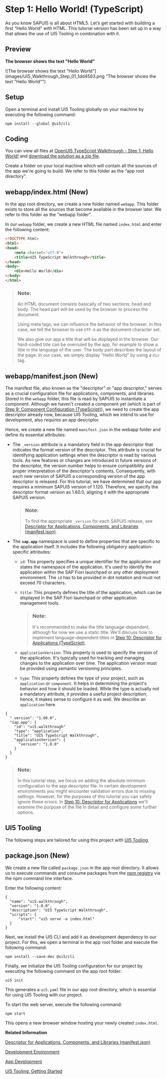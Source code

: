 <!-- loioc20489e2a59d46e99c83f0510392cb6c -->

# Step 1: Hello World! \(TypeScript\)

As you know SAPUI5 is all about HTML5. Let’s get started with building a first “Hello World” with HTML. This tutorial version has been set up in a way that allows the use of UI5 Tooling in combination with it.



## Preview

  
  
**The browser shows the text "Hello World"**

![The browser shows the text "Hello World"](images/UI5_Walkthrough_Step_01_1dd4563.png "The browser shows the text "Hello World"")



<a name="loioc20489e2a59d46e99c83f0510392cb6c__section_lv5_lvy_zbc"/>

## Setup

Open a terminal and install UI5 Tooling globally on your machine by executing the following command:

`npm install --global @ui5/cli`



<a name="loioc20489e2a59d46e99c83f0510392cb6c__section_js2_mhx_kzb"/>

## Coding

You can view all files at [OpenUI5 TypeScript Walkthrough - Step 1: Hello World!](https://github.com/sap-samples/ui5-typescript-walkthrough/tree/main/steps/01) and [download the solution as a zip file](https://sap-samples.github.io/ui5-typescript-walkthrough/ui5-typescript-walkthrough-step-01.zip).

Create a folder on your local machine which will contain all the sources of the app we're going to build. We refer to this folder as the “app root directory”.



<a name="loioc20489e2a59d46e99c83f0510392cb6c__section_ks2_mhx_kzb"/>

## webapp/index.html \(New\)

In the app root directory, we create a new folder named `webapp`. This folder exists to store all the sources that become available in the browser later. We refer to this folder as the "webapp folder".

In our `webapp` folder, we create a new HTML file named `index.html` and enter the following content:

```html
<!DOCTYPE html>
<html>
<head>
	<meta charset="utf-8">
	<title>UI5 TypeScript Walkthrough</title>
</head>
<body>
	<div>Hello World</div>
</body>
</html>
```

> ### Note:  
> An HTML document consists basically of two sections: head and body. The head part will be used by the browser to process the document.
> 
> Using meta tags, we can influence the behavior of the browser. In this case, we tell the browser to use `UTF-8` as the document character set.
> 
> We also give our app a title that will be displayed in the browser. Our hard-coded title can be overruled by the app, for example to show a title in the language of the user. The body part describes the layout of the page. In our case, we simply display “Hello World” by using a `div` tag.



<a name="loioc20489e2a59d46e99c83f0510392cb6c__section_czs_c3x_kzb"/>

## webapp/manifest.json \(New\)

The manifest file, also known as the "descriptor" or "app descriptor," serves as a crucial configuration file for applications, components, and libraries. Stored in the `webapp` folder, this file is read by SAPUI5 to instantiate a component. Although we haven't created a component yet \(which is part of [Step 9: Component Configuration \(TypeScript\)](step-9-component-configuration-typescript-f9d0e2f.md)\), we need to create the app descriptor already now, because UI5 Tooling, which we intend to use for development, also requires an app descriptor.

Hence, we create a new file named `manifest.json` in the webapp folder and define its essential attributes:

-   The `_version` attribute is a mandatory field in the app descriptor that indicates the format version of the descriptor. This attribute is crucial for identifying application settings when the descriptor is read by various tools. As new features or changes are introduced in future versions of the descriptor, the version number helps to ensure compatibility and proper interpretation of the descriptor's contents. Consequently, with each new version of SAPUI5 a corresponding version of the app descriptor is released. For this tutorial, we have determined that our app requires a minimum SAPUI5 version of 1.120. Therefore, we specify the descriptor format version as 1.60.0, aligning it with the appropriate SAPUI5 version.

    > ### Note:  
    > To find the appropriate `_version` for each SAPUI5 release, see [Descriptor for Applications, Components, and Libraries \(manifest.json\)](../04_Essentials/descriptor-for-applications-components-and-libraries-manifest-json-be0cf40.md).

-   The **`sap.app`** namespace is used to define properties that are specific to the application itself. It includes the following obligatory application-specific attributes:

    -   `id`: This property specifies a unique identifier for the application and states the namespace of the application. It's used to identify the application within the SAP Fiori launchpad or any other deployment environment. The `id` has to be provided in dot notation and must not exceed 70 characters.

    -   `title`: This property defines the title of the application, which can be displayed in the SAP Fiori launchpad or other application management tools.

        > ### Note:  
        > It's recommended to make the title language-dependent, although for now we use a static title. We'll discuss how to implement language-dependent titles in [Step 10: Descriptor for Applications \(TypeScript\)](step-10-descriptor-for-applications-typescript-2a46b75.md).

    -   `applicationVersion`: This property is used to specify the version of the application. It's typically used for tracking and managing changes to the application over time. The application version must be provided using semantic versioning principles.

    -   `type`: This property defines the type of your project, such as `application` or `component`. It helps in determining the project's behavior and how it should be loaded. While the type is actually not a mandatory attribute, it provides a useful project description; hence, it makes sense to configure it as well. We describe an `application` here.



```
{
  "_version": "1.60.0",
  "sap.app": {
    "id": "ui5.walkthrough"
    "type": "application",
    "title": "UI5 TypeScript Walkthrough",
    "applicationVersion": {
      "version": "1.0.0"
    }
  }
}
```

> ### Note:  
> In this tutorial step, we focus on adding the absolute minimum configuration to the app descriptor file. In certain development environments you might encounter validation errors due to missing settings. However, for the purposes of this tutorial you can safely ignore these errors. In [Step 10: Descriptor for Applications](step-10-descriptor-for-applications-8f93bf2.md) we'll examine the purpose of the file in detail and configure some further options.



<a name="loioc20489e2a59d46e99c83f0510392cb6c__section_e2v_fmx_kzb"/>

## UI5 Tooling

The following steps are tailored for using this project with [UI5 Tooling](../05_Developing_Apps/development-environment-7bb04e0.md).



<a name="loioc20489e2a59d46e99c83f0510392cb6c__section_mfb_4mx_kzb"/>

## package.json \(New\)

We create a new file called `package.json` in the app root directory. It allows us to execute commands and consume packages from the [npm registry](https://www.npmjs.com/) via the npm command line interface.

Enter the following content:

```
{
  "name": "ui5.walkthrough",
  "version": "1.0.0",
  "description": "UI5 TypeScript Walkthrough",
  "scripts": {
      "start": "ui5 serve -o index.html"
  }
}

```

Next, we install the UI5 CLI and add it as development dependency to our project. For this, we open a terminal in the app root folder and execute the following command:

`npm install --save-dev @ui5/cli`

Finally, we initialize the UI5 Tooling configuration for our project by executing the following command on the app root folder:

`ui5 init`

This generates a `ui5.yaml` file in our app root directory, which is essential for using UI5 Tooling with our project.

To start the web server, execute the following command:

`npm start`

This opens a new browser window hosting your newly created `index.html`.

**Related Information**  


[Descriptor for Applications, Components, and Libraries \(manifest.json\)](../04_Essentials/descriptor-for-applications-components-and-libraries-manifest-json-be0cf40.md "The descriptor for applications, components, and libraries (in short: app descriptor) is inspired by the WebApplication Manifest concept introduced by the W3C. The descriptor provides a central, machine-readable, and easy-to-access location for storing metadata associated with an application, an application component, or a library.")

[Development Environment](../05_Developing_Apps/development-environment-7bb04e0.md "This part of the documentation introduces you to some common and recommended use cases for the installation, configuration, and setup of SAPUI5 development environments.")

[App Development](../05_Developing_Apps/app-development-b1fbe1a.md "There are several ways to develop OpenUI5 or SAPUI5 applications. Select the one that meets the requirements of your projects and your expectations best.")

[UI5 Tooling: Getting Started](https://sap.github.io/ui5-tooling/stable/pages/GettingStarted/)

